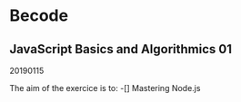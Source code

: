 # Becode
## JavaScript Basics and Algorithmics 01

20190115

The aim of the exercice is to:
-[] Mastering Node.js
